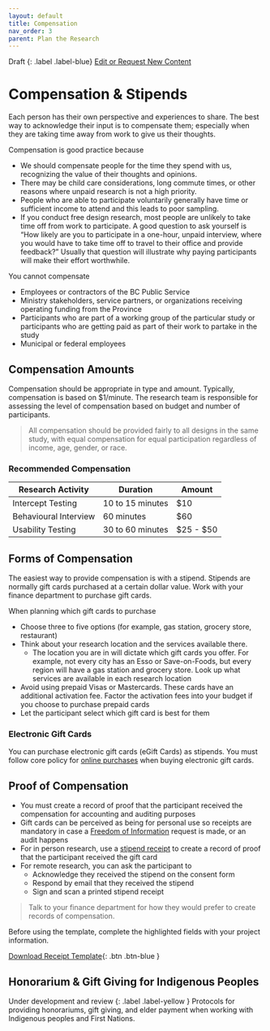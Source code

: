 ```yaml
---
layout: default
title: Compensation
nav_order: 3
parent: Plan the Research
---
```


Draft
{: .label .label-blue}
[Edit or Request New Content](https://github.com/bcgov/design-research-guide/issues/new/choose)

# Compensation & Stipends

Each person has their own perspective and experiences to share. The best way to acknowledge their input is to compensate them; especially when they are taking time away from work to give us their thoughts.

Compensation is good practice because

- We should compensate people for the time they spend with us, recognizing the value of their thoughts and opinions.
- There may be child care considerations, long commute times, or other reasons where unpaid research is not a high priority.
- People who are able to participate voluntarily generally have time or sufficient income to attend and this leads to poor sampling.
- If you conduct free design research, most people are unlikely to take time off from work to participate. A good question to ask yourself is “How likely are you to participate in a one-hour, unpaid interview, where you would have to take time off to travel to their office and provide feedback?” Usually that question will illustrate why paying participants will make their effort worthwhile.

You cannot compensate

- Employees or contractors of the BC Public Service
- Ministry stakeholders, service partners, or organizations receiving operating funding from the Province
- Participants who are part of a working group of the particular study or participants who are getting paid as part of their work to partake in the study
- Municipal or federal employees

## Compensation Amounts

Compensation should be appropriate in type and amount. Typically, compensation is based on $1/minute. The research team is responsible for assessing the level of compensation based on budget and number of participants.

> All compensation should be provided fairly to all designs in the same study, with equal compensation for equal participation regardless of income, age, gender, or race.

### Recommended Compensation

| Research Activity     | Duration        | Amount    |
|-----------------------|-----------------|-----------|
| Intercept Testing     | 10 to 15 minutes   | $10       |
| Behavioural Interview | 60 minutes      | $60       |
| Usability Testing     | 30 to 60 minutes | $25 - $50 |

## Forms of Compensation

The easiest way to provide compensation is with a stipend. Stipends are normally gift cards purchased at a certain dollar value. Work with your finance department to purchase gift cards.

When planning which gift cards to purchase
- Choose three to five options (for example, gas station, grocery store, restaurant)
- Think about your research location and the services available there.
  - The location you are in will dictate which gift cards you offer. For example, not every city has an Esso or Save-on-Foods, but every region will have a gas station and grocery store. Look up what services are available in each research location
- Avoid using prepaid Visas or Mastercards. These cards have an additional activation fee. Factor the activation fees into your budget if you choose to purchase prepaid cards
- Let the participant select which gift card is best for them

### Electronic Gift Cards

You can purchase electronic gift cards (eGift Cards) as stipends. You must follow core policy for [online purchases](https://www2.gov.bc.ca/gov/content/governments/policies-for-government/purchase-card-manual/making-purchases#internet) when buying electronic gift cards.


## Proof of Compensation

- You must create a record of proof that the participant received the compensation for accounting and auditing purposes
- Gift cards can be perceived as being for personal use so receipts are mandatory in case a [Freedom of Information](https://www2.gov.bc.ca/gov/content/governments/about-the-bc-government/open-government/open-information/freedom-of-information) request is made, or an audit happens
- For in person research, use a [stipend receipt](https://github.com/bcgov/design-research-guide/raw/master/docs/templates/Stipend_Receipt_Template.docx) to create a record of proof that the participant received the gift card
- For remote research, you can ask the participant to
  - Acknowledge they received the stipend on the consent form
  - Respond by email that they received the stipend
  - Sign and scan a printed stipend receipt

> Talk to your finance department for how they would prefer to create records of compensation.

Before using the template, complete the highlighted fields with your project information.

[Download Receipt Template](https://github.com/bcgov/design-research-guide/raw/master/docs/templates/Stipend_Receipt_Template.docx){: .btn .btn-blue }

## Honorarium & Gift Giving for Indigenous Peoples

Under development and review
{: .label .label-yellow }
Protocols for providing honorariums, gift giving, and elder payment when working with Indigenous peoples and First Nations.
